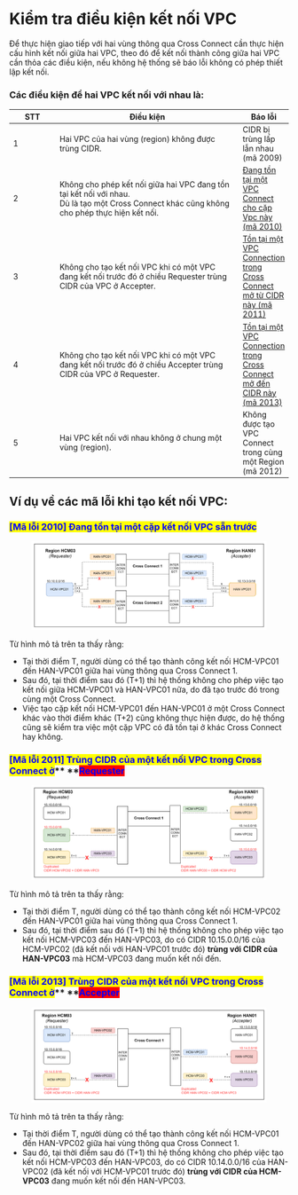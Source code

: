 # Kiểm tra điều kiện kết nối VPC

Để thực hiện giao tiếp với hai vùng thông qua Cross Connect cần thực hiện cấu hình kết nối giữa hai VPC, theo đó để kết nối thành công giữa hai VPC cần thỏa các điều kiện, nếu không hệ thống sẽ báo lỗi không có phép thiết lập kết nối.

### **Các điều kiện để hai VPC kết nối với nhau là:**

<table><thead><tr><th width="88">STT</th><th width="424">Điều kiện</th><th>Báo lỗi</th></tr></thead><tbody><tr><td>1</td><td>Hai VPC của hai vùng (region) không được trùng CIDR.</td><td>CIDR bị trùng lấp lẫn nhau (mã 2009)</td></tr><tr><td>2</td><td>Không cho phép kết nối giữa hai VPC đang tồn tại kết nối với nhau. <br>Dù là tạo một Cross Connect khác cũng không cho phép thực hiện kết nối.</td><td><a href="kiem-tra-dieu-kien-ket-noi-vpc.md#ma-loi-2010-dang-ton-tai-mot-cap-ket-noi-vpc-san-truoc">Đang tồn tại một VPC Connect cho cặp Vpc này (mã 2010)</a></td></tr><tr><td>3</td><td>Không cho tạo kết nối  VPC khi có một VPC đang kết nối trước đó ở chiều Requester trùng CIDR của VPC ở Accepter.</td><td><a href="kiem-tra-dieu-kien-ket-noi-vpc.md#ma-loi-2011-trung-cidr-cua-mot-ket-noi-vpc-trong-cross-connect-o-requester">Tồn tại một VPC Connection trong Cross Connect mở từ CIDR này (mã 2011)</a></td></tr><tr><td>4</td><td>Không cho tạo kết nối  VPC khi có một VPC đang kết nối trước đó ở chiều Accepter trùng CIDR của VPC ở Requester.</td><td><a href="kiem-tra-dieu-kien-ket-noi-vpc.md#ma-loi-2013-trung-cidr-cua-mot-ket-noi-vpc-trong-cross-connect-o-accepter">Tồn tại một VPC Connection trong Cross Connect mở đến CIDR này (mã 2013)</a></td></tr><tr><td>5</td><td>Hai VPC kết nối với nhau không ở chung một vùng (region).</td><td>Không được tạo VPC Connect trong cùng một Region (mã 2012)</td></tr></tbody></table>

## **Ví dụ về các mã lỗi khi tạo kết nối VPC:**

### <mark style="color:blue;">**\[**</mark><mark style="color:blue;">Mã lỗi 2010</mark><mark style="color:blue;">**] Đang tồn tại một cặp kết nối VPC sẵn trước**</mark>

<figure><img src="../../.gitbook/assets/image (43).png" alt=""><figcaption></figcaption></figure>

Từ hình mô tả trên ta thấy rằng:

* Tại thời điểm T, người dùng có thể tạo thành công kết nối HCM-VPC01 đến HAN-VPC01 giữa hai vùng thông qua Cross Connect 1.
* Sau đó, tại thời điểm sau đó (T+1) thì hệ thống không cho phép việc tạo kết nối giữa HCM-VPC01 và HAN-VPC01 nữa, do đã tạo trước đó trong cùng một Cross Connect.
* Việc tạo cặp kết nối HCM-VPC01 đến HAN-VPC01 ở một Cross Connect khác vào thời điểm khác (T+2) cũng không thực hiện được, do hệ thống cũng sẽ kiểm tra việc một cặp VPC có đã tồn tại ở khác Cross Connect hay không.&#x20;

### <mark style="color:blue;">**\[Mã lỗi 2011] Trùng CIDR của một kết nối VPC trong Cross Connect ở**</mark>** **<mark style="color:blue;background-color:red;">**Requester**</mark>

<figure><img src="../../.gitbook/assets/image (44).png" alt=""><figcaption></figcaption></figure>

&#x20;         Từ hình mô tả trên ta thấy rằng:

* Tại thời điểm T, người dùng có thể tạo thành công kết nối HCM-VPC02 đến HAN-VPC01 giữa hai vùng thông qua Cross Connect 1.
* Sau đó, tại thời điểm sau đó (T+1) thì hệ thống không cho phép việc tạo kết nối HCM-VPC03 đến HAN-VPC03, do có CIDR 10.15.0.0/16 của HCM-VPC02 (đã kết nối với HAN-VPC01 trước đó) **trùng với CIDR của HAN-VPC03** mà HCM-VPC03 đang muốn kết nối đến.

### <mark style="color:blue;">**\[Mã lỗi 2013] Trùng CIDR của một kết nối VPC trong Cross Connect ở**</mark>** **<mark style="color:blue;background-color:red;">**Accepter**</mark>

<figure><img src="../../.gitbook/assets/image (45).png" alt=""><figcaption></figcaption></figure>

Từ hình mô tả trên ta thấy rằng:

* Tại thời điểm T, người dùng có thể tạo thành công kết nối HCM-VPC01 đến HAN-VPC02 giữa hai vùng thông qua Cross Connect 1.
* Sau đó, tại thời điểm sau đó (T+1) thì hệ thống không cho phép việc tạo kết nối HCM-VPC03 đến HAN-VPC03, do có CIDR 10.14.0.0/16 của HAN-VPC02 (đã kết nối với HCM-VPC01 trước đó) **trùng với CIDR của HCM-VPC03** đang muốn kết nối đến HAN-VPC03.
